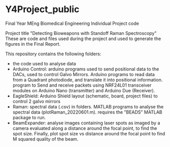 # Y4Project_public
Final Year MEng Biomedical Engineering Individual Project code

Project title "Detecting Bioweapons with Standoff Raman Spectroscopy"
These are code and files used during the project and used to generate the figures in the Final Report.

This repository contains the following folders:
- the code used to analyse data
- Arduino Control: arduino programs used to send positional data to the DACs, used to control Galvo Mirrors. Arduino programs to read data from a Quadrant photodiode, and translate it into positional information. program to Send and receive packets using NRF24L01 transceiver modules on Arduino Nano (transmitter) and Arduino Due (Receiver).
- EagleShield: Arduino Shield layout (schematic, board, project files) to control 2 galvo mirrors
- Raman: spectral data (.csv)  in folders. MATLAB programs to analyse the spectral data (plotRaman_20220601.m). requires the "BEADS" MATLAB package to run.
- BeamExpander: analyse images containing laser spots as imaged by a camera evaluated along a distance around the focal point, to find the spot size. Finally, plot spot size vs distance around the focal point to find M squared quality of the beam.
